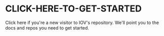# CLICK-HERE-TO-GET-STARTED
Click here if you're a new visitor to IOV's repository. We'll point you to the docs and repos you need to get started.
